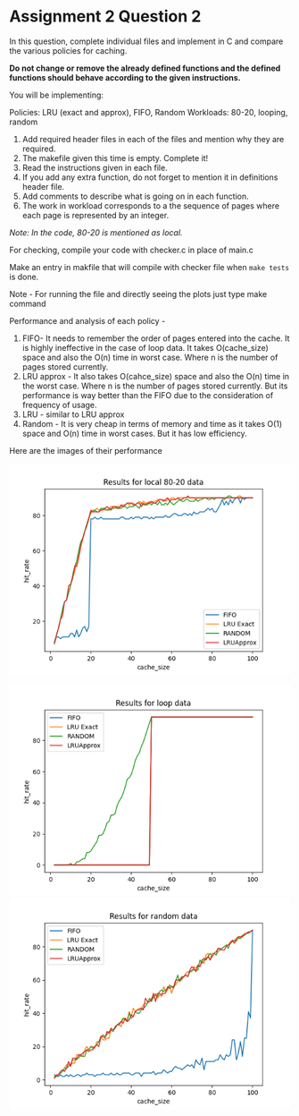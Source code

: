 # Assignment 2 Question 2

In this question, complete individual files and implement in C and compare the various policies for caching. 

**Do not change or remove the already defined functions and the defined functions should behave according to the given instructions.**

You will be implementing: 

Policies: LRU (exact and approx), FIFO, Random
Workloads: 80-20, looping, random

1. Add required header files in each of the files and mention why they are required.
2. The makefile given this time is empty. Complete it!
3. Read the instructions given in each file.
4. If you add any extra function, do not forget to mention it in definitions header file.
5. Add comments to describe what is going on in each function.
6. The work in workload corresponds to a the sequence of pages where each page is represented by an integer.

*Note: In the code, 80-20 is mentioned as local.*

For checking, compile your code with checker.c in place of main.c

Make an entry in makfile that will compile with checker file when `make tests` is done.



Note - For running the file and directly seeing the plots just type make command



Performance and analysis of each policy -

1. FIFO- It needs to remember the order of pages entered into the cache. It is highly ineffective in the case of loop data. It takes O(cache_size) space and also the O(n) time in worst case. Where n is the number of pages stored currently.
2. LRU approx - It also takes O(cahce_size) space and also the O(n) time in the worst case. Where n is the number of pages stored currently.
But its performance is way better than the FIFO due to the consideration of frequency of usage.
3. LRU - similar to LRU approx 
4. Random - It is very cheap in terms of memory and time as it takes O(1) space and O(n) time in worst cases. But it has low efficiency.


Here are the images of their performance

![plot](./images/localdata.png)

![plot](./images/loopdata.png)
![plot](./images/randomdata.png)

